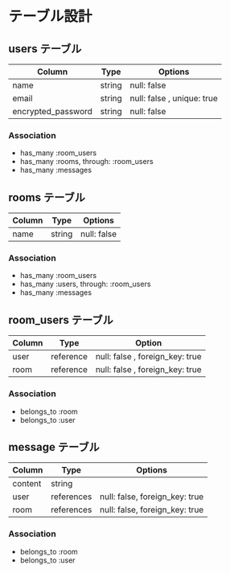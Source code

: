 # テーブル設計

## users テーブル

| Column             | Type     | Options     |
|------------------- | -------- | ----------- |
| name               | string   | null: false |
| email              | string   | null: false , unique: true |
| encrypted_password | string   | null: false |

### Association

- has_many :room_users
- has_many :rooms, through: :room_users
- has_many :messages

## rooms テーブル

| Column | Type   | Options     |
| ------ | ------ | ----------- |
| name   | string | null: false |

### Association

- has_many :room_users
- has_many :users, through: :room_users
- has_many :messages


## room_users テーブル

| Column  | Type         | Option                          |
| ------- | ------------ | ------------------------------- |
| user    | reference    | null: false , foreign_key: true | 
| room    | reference    | null: false , foreign_key: true |

### Association

- belongs_to :room
- belongs_to :user

## message テーブル

| Column  | Type       | Options                        |
| ------- | ---------- | ------------------------------ |
| content | string     |                                |
| user    | references | null: false, foreign_key: true |
| room    | references | null: false, foreign_key: true |

### Association

- belongs_to :room
- belongs_to :user